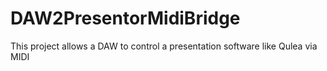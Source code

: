 # DAW2PresentorMidiBridge
This project allows a DAW to control a presentation software like Qulea via MIDI
